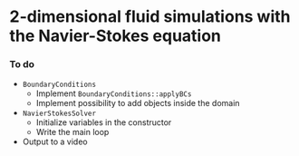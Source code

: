 # 2-dimensional fluid simulations with the Navier-Stokes equation


### To do
- `BoundaryConditions`
    - Implement `BoundaryConditions::applyBCs`
    - Implement possibility to add objects inside the domain
- `NavierStokesSolver`
    - Initialize variables in the constructor 
    - Write the main loop
- Output to a video
